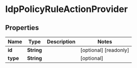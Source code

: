

# IdpPolicyRuleActionProvider


## Properties

| Name | Type | Description | Notes |
|------------ | ------------- | ------------- | -------------|
|**id** | **String** |  |  [optional] [readonly] |
|**type** | **String** |  |  [optional] |



